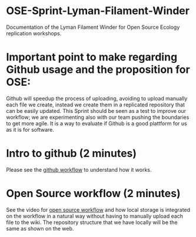# OSE-Sprint-Lyman-Filament-Winder
Documentation of the Lyman Filament Winder for Open Source Ecology replication workshops.

# Important point to make regarding Github usage and the proposition for OSE:
Github will speedup the process of uploading, avoiding to upload manually each file we create, instead we create them in a replicated repository that can be easily updated. This Sprint should be seen as a test to improve our workflow; we are experimenting also with our team pushing the boundaries to get more agile. It is a way to evaluate if Github is a good plattform for us as it is for software.


# Intro to github (2 minutes)
Please see the [github workflow](https://www.youtube.com/watch?v=2GO1a1vgNrc&ab_channel=freeCodeCamp) to understand how it works.

# Open Source workflow (2 minutes)
See the video for [open source workflow](https://www.youtube.com/watch?v=4VY0kHqIqyU&ab_channel=freeCodeCamp) and how local storage is integrated on the workflow in a natural way without having to manually upload each file to the wiki. The repository structure that we have locally will be the same as shown on the web.
